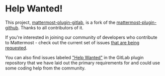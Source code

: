 # Help Wanted!

This project,  [mattermost-plugin-gitlab](https://github.com/mattermost/mattermost-plugin-gitlab),  is a fork of the [mattermost-plugin-github](https://github.com/mattermost/mattermost-plugin-github). Thanks to all contributors of it.

If you're interested in joining our community of developers who contribute to Mattermost - check out the current set of issues [that are being requested](https://github.com/mattermost/mattermost-plugin-gitlab/issues?q=is%3Aissue+is%3Aopen+label%3AEnhancement).

You can also find issues labeled ["Help Wanted"](https://github.com/mattermost/mattermost-plugin-gitlab/issues?q=is%3Aissue+is%3Aopen+label%3A%22Help+Wanted%22) in the GitLab plugin repository that we have laid out the primary requirements for and could use some coding help from the community.
